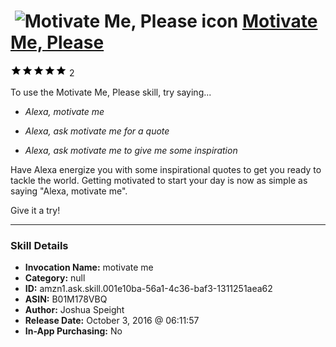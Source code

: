 # &nbsp;<img src="skill_icon" alt="Motivate Me, Please icon" width="36"> [Motivate Me, Please](http://alexa.amazon.com/#skills/amzn1.ask.skill.001e10ba-56a1-4c36-baf3-1311251aea62)
![5 stars](../../images/ic_star_black_18dp_1x.png)![5 stars](../../images/ic_star_black_18dp_1x.png)![5 stars](../../images/ic_star_black_18dp_1x.png)![5 stars](../../images/ic_star_black_18dp_1x.png)![5 stars](../../images/ic_star_black_18dp_1x.png) 2

To use the Motivate Me, Please skill, try saying...

* *Alexa, motivate me*

* *Alexa, ask motivate me for a quote*

* *Alexa, ask motivate me to give me some inspiration*

Have Alexa energize you with some inspirational quotes to get you ready to tackle the world. Getting motivated to start your day is now as simple as saying "Alexa, motivate me".

Give it a try!

***

### Skill Details

* **Invocation Name:** motivate me
* **Category:** null
* **ID:** amzn1.ask.skill.001e10ba-56a1-4c36-baf3-1311251aea62
* **ASIN:** B01M178VBQ
* **Author:** Joshua Speight
* **Release Date:** October 3, 2016 @ 06:11:57
* **In-App Purchasing:** No
